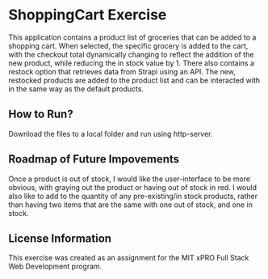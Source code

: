 # ShoppingCart Exercise
This application contains a product list of groceries that can be added to a shopping cart. When selected, the specific grocery is added to the cart, with the checkout total dynamically changing to reflect the addition of the new product, while reducing the in stock value by 1. There also contains a restock option that retrieves data from Strapi using an API. The new, restocked products are added to the product list and can be interacted with in the same way as the default products.

## How to Run?
Download the files to a local folder and run using http-server. 

## Roadmap of Future Impovements
Once a product is out of stock, I would like the user-interface to be more obvious, with graying out the product or having out of stock in red. I would also like to add to the quantity of any pre-existing/in stock products, rather than having two items that are the same with one out of stock, and one in stock. 

## License Information
This exercise was created as an assignment for the MIT xPRO Full Stack Web Development program. 
